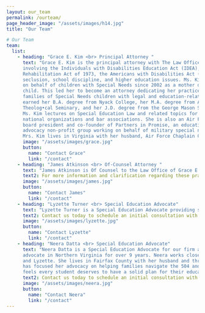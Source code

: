 ```yaml
---
layout: our_team
permalink: /ourteam/
page_header_image: "/assets/images/h14.jpg"
title: "Our Team"

# Our Team
team:
  list:
    - heading: "Grace E. Kim <br> Principal Attorney "
      text: "Grace E. Kim is the principal attorney with The Law Office of Grace E. Kim, P.C. Her practice is focused on Special Education and Education Law, to include issues 
      involving the Individuals with Disabilities Education Act (IDEA), Section 504 of the 
      Rehabilitation Act of 1973, the Americans with Disabilities Act (ADA), restraint and 
      seclusion, school discipline, and higher education issues. Ms. Kim has been working 
      on behalf of children with Special Needs since 2002 as a mother of a Special Needs 
      child. This led her to become an attorney dedicating her practice to representing 
      families of Special Needs children with legal and education-related issues. She 
      earned her B.A. degree from Nyack College, her M.A. degree from Alliance 
      Theolog•cal Seminary, and her J.D. degree from the George Mason School of Law. 
      Ms. Kim lectures on Special Education Law and related topics for various local and 
      national organizations and bar associations. She is also an Air Force spouse and a 
      board president and co-founder of Partners in Promise, an education and 
      advocacy non-profit group working on behalf of military special needs children. Ms. 
      Mrs. Kim lives in Virginia with her husband, Air Force Chaplain Colonel Joshua Kim, her daughter, Karis (17) and her son, Josiah (23) who is on the Autism Spectrum with co- morbid conditions and other neurological and physical disabilities. In her free time she enjoys running marathons, singing opera, exploring different cultures through travel, books, and cuisines, and spending quality time with friends and family." 
      image: "/assets/images/grace.jpg"
      button:
        name: "Contact Grace"
        link: "/contact"
    - heading: "James Atkinson <br> Of-Counsel Attorney "
      text: "James Atkinson is Of Counsel to the Law Office of Grace E. Kim. James is a graduate of Virginia Tech and George Mason University School of Law. He is a licensed VA attorney who practices Special Education, Education Law, and School Discipline."
      text2: For more information and clarification regarding these practice areas, <br> please contact us
      image: "/assets/images/james.jpg"
      button:
        name: "Contact James"
        link: "/contact"
    - heading: "Lyzette Turner <br> Special Education Advocate"
      text: "Lyzette Turner is a Special Education Advocate providing support to families through the IEP eligibility process and beyond. Lyzette works closely with Grace and James and is dedicated to working with families to ensure that their children's needs are identified and addressed through the IEP process. She resides in Northern Virginia with her husband, Jeff, 3 children, dog, cats, and turtle. "
      text2: Contact us today to schedule an initial consultation with Lyzette regarding your child's case.
      image: "/assets/images/lyzette.jpg"
      button:
        name: "Contact Lyzette"
        link: "/contact"
    - heading: "Neera Datta <br> Special Education Advocate"
      text: "Neera Datta is a Special Education Advocate for our firm and has been a passionate 
      advocate in Northern Virginia for over 9 years. Neera works closely with Grace, James 
      and Lyzette. She lives in Fairfax County with her husband and three children. Neera 
      has focused her advocacy on helping families navigate the 504 and IEP rooms and 
      feels every student deserves to have a solid plan for their education and their future."
      text2: Contact us today to schedule an initial consultation with Neera regarding your child's case.
      image: "/assets/images/neera.jpg"
      button:
        name: "Contact Neera"
        link: "/contact"
---
```

